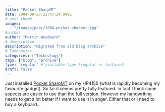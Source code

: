 ```yaml
---
title: "Pocket SharpMT"
date: 2004-09-27T22:47:24.000Z
# post thumb
images:
  - "/images/post/2004-pocket-sharpmt.jpg"
#author
author: "Martin Woodward"
# description
description: "Migrated from old blog archive"
# Taxonomies
categories: ["Technology"]
tags: ["blog", "archive"]
type: "regular" # available type (regular or featured)
draft: false
---
```


Just installed [Pocket SharpMT](http://www.randyrants.com/rr/sharpmt.asp) on my HP4150 (what is rapidly becoming my favourite gadget). So far it seems pretty fully featured. In fact I think some aspects are easier to use than the [full version](http://www.randyrants.com/rr/sharpmt.asp). However my handwriting needs to get a lot better if I want to use it in anger.  Either that or I need to buy a keyboard...